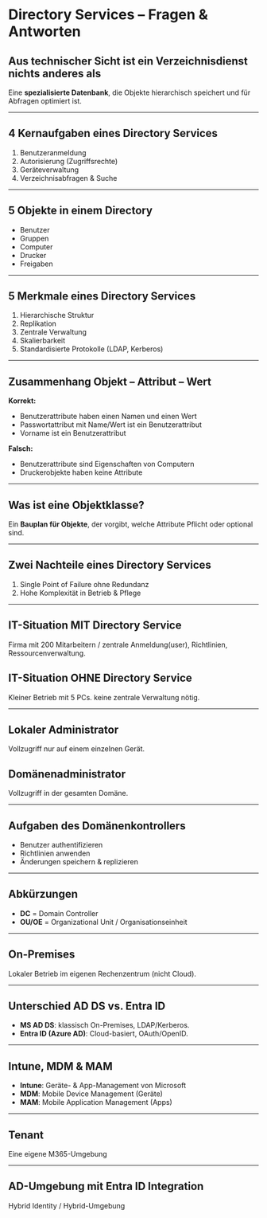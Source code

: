 # Directory Services – Fragen & Antworten

## Aus technischer Sicht ist ein Verzeichnisdienst nichts anderes als
Eine **spezialisierte Datenbank**, die Objekte hierarchisch speichert und für Abfragen optimiert ist.

---

## 4 Kernaufgaben eines Directory Services
1. Benutzeranmeldung
2. Autorisierung (Zugriffsrechte)
3. Geräteverwaltung
4. Verzeichnisabfragen & Suche

---

## 5 Objekte in einem Directory
- Benutzer
- Gruppen
- Computer
- Drucker
- Freigaben

---

## 5 Merkmale eines Directory Services
1. Hierarchische Struktur
2. Replikation
3. Zentrale Verwaltung
4. Skalierbarkeit
5. Standardisierte Protokolle (LDAP, Kerberos)

---

## Zusammenhang Objekt – Attribut – Wert

**Korrekt:**
- Benutzerattribute haben einen Namen und einen Wert
- Passwortattribut mit Name/Wert ist ein Benutzerattribut
- Vorname ist ein Benutzerattribut

**Falsch:**
- Benutzerattribute sind Eigenschaften von Computern
- Druckerobjekte haben keine Attribute

---

## Was ist eine Objektklasse?
Ein **Bauplan für Objekte**, der vorgibt, welche Attribute Pflicht oder optional sind.

---

## Zwei Nachteile eines Directory Services
1. Single Point of Failure ohne Redundanz
2. Hohe Komplexität in Betrieb & Pflege

---

## IT-Situation MIT Directory Service
Firma mit 200 Mitarbeitern / zentrale Anmeldung(user), Richtlinien, Ressourcenverwaltung.

## IT-Situation OHNE Directory Service
Kleiner Betrieb mit 5 PCs. keine zentrale Verwaltung nötig.

---

## Lokaler Administrator
Vollzugriff nur auf einem einzelnen Gerät.

## Domänenadministrator
Vollzugriff in der gesamten Domäne.

---

## Aufgaben des Domänenkontrollers
- Benutzer authentifizieren
- Richtlinien anwenden
- Änderungen speichern & replizieren

---

## Abkürzungen
- **DC** = Domain Controller
- **OU/OE** = Organizational Unit / Organisationseinheit

---

## On-Premises
Lokaler Betrieb im eigenen Rechenzentrum (nicht Cloud).

---

## Unterschied AD DS vs. Entra ID
- **MS AD DS**: klassisch On-Premises, LDAP/Kerberos.
- **Entra ID (Azure AD)**: Cloud-basiert, OAuth/OpenID.

---

## Intune, MDM & MAM
- **Intune**: Geräte- & App-Management von Microsoft
- **MDM**: Mobile Device Management (Geräte)
- **MAM**: Mobile Application Management (Apps)

---

## Tenant
Eine eigene M365-Umgebung

---

## AD-Umgebung mit Entra ID Integration
Hybrid Identity / Hybrid-Umgebung